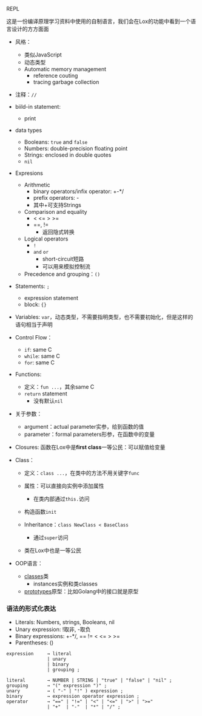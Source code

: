 REPL

这是一份编译原理学习资料中使用的自制语言，我们会在Lox的功能中看到一个语言设计的方方面面

+ 风格：
	+ 类似JavaScript
	+ 动态类型
	+ Automatic memory management
		+ reference couting
		+ tracing garbage collection

+ 注释：`//`
+ biild-in statement: 
	+ print

+ data types
	+ Booleans: `true` and `false`
	+ Numbers: double-precision floating point
	+ Strings: enclosed in double quotes
	+ `nil`

+ Expresions
	+ Arithmetic
		+ binary operators/infix operator: +-*/
		+ prefix operators: -
		+ 其中+可支持Strings
	+ Comparison and equality
		+ < <= > >=
		+ =\=, !=
			+ 返回隐式转换
	+ Logical operators
		+ `!`
		+ `and` `or`
			+ short-circuit短路
			+ 可以用来模拟控制流
	+ Precedence and grouping：`()`

+ Statements: `;`
	+ expression statement
	+ block: `{}`

+ Variables: `var`，动态类型，不需要指明类型，也不需要初始化，但是这样的语句相当于声明

+ Control Flow：
	+ `if`: same C
	+ `while`: same C
	+ `for`: same C

+ Functions: 
	+ 定义：`fun ...`，其余same C
	+ `return` statement
		+ 没有默认`nil`

+ 关于参数：
	+ argument：actual parameter实参，给到函数的值
	+ parameter：formal parameters形参，在函数中的变量

+ Closures: 函数在Lox中是**first class**一等公民：可以赋值给变量

+ Class：
	+ 定义：`class ...`，在类中的方法不用关键字`func`
	+ 属性：可以直接向实例中添加属性
		+ 在类内部通过`this.`访问
	+ 构造函数`init`
	+ Inheritance：`class NewClass < BaseClass`
		+ 通过`super`访问

	+ 类在Lox中也是一等公民

+ OOP语言：
	+ [classes](https://en.wikipedia.org/wiki/Class-based_programming)类
		+ instances实例和类classes
	+ [prototypes](https://en.wikipedia.org/wiki/Prototype-based_programming)原型：比如Golang中的接口就是原型

### 语法的形式化表达

+ Literals: Numbers, strings, Booleans, nil
+ Unary expression: !取非, -取负
+ Binary expressions: +-\*/, =\= \!\= < <= > >=
+ Parentheses: ()

```
expression     → literal
               | unary
               | binary
               | grouping ;

literal        → NUMBER | STRING | "true" | "false" | "nil" ;
grouping       → "(" expression ")" ;
unary          → ( "-" | "!" ) expression ;
binary         → expression operator expression ;
operator       → "==" | "!=" | "<" | "<=" | ">" | ">="
               | "+"  | "-"  | "*" | "/" ;
```